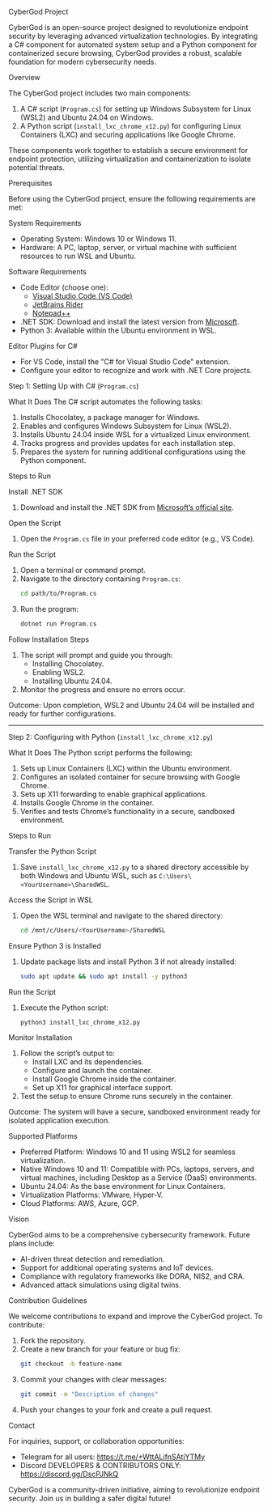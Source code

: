  CyberGod Project

CyberGod is an open-source project designed to revolutionize endpoint security by leveraging advanced virtualization technologies. By integrating a C# component for automated system setup and a Python component for containerized secure browsing, CyberGod provides a robust, scalable foundation for modern cybersecurity needs.

Overview

The CyberGod project includes two main components:
1. A C# script (`Program.cs`) for setting up Windows Subsystem for Linux (WSL2) and Ubuntu 24.04 on Windows.
2. A Python script (`install_lxc_chrome_x12.py`) for configuring Linux Containers (LXC) and securing applications like Google Chrome.

These components work together to establish a secure environment for endpoint protection, utilizing virtualization and containerization to isolate potential threats.

Prerequisites

Before using the CyberGod project, ensure the following requirements are met:

System Requirements
- Operating System: Windows 10 or Windows 11.
- Hardware: A PC, laptop, server, or virtual machine with sufficient resources to run WSL and Ubuntu.

Software Requirements
- Code Editor (choose one):
  - [Visual Studio Code (VS Code)](https://code.visualstudio.com/)
  - [JetBrains Rider](https://www.jetbrains.com/rider/)
  - [Notepad++](https://notepad-plus-plus.org/)
- .NET SDK: Download and install the latest version from [Microsoft](https://dotnet.microsoft.com/download).
- Python 3: Available within the Ubuntu environment in WSL.

Editor Plugins for C#
- For VS Code, install the "C# for Visual Studio Code" extension.
- Configure your editor to recognize and work with .NET Core projects.

Step 1: Setting Up with C# (`Program.cs`)

What It Does
The C# script automates the following tasks:
1. Installs Chocolatey, a package manager for Windows.
2. Enables and configures Windows Subsystem for Linux (WSL2).
3. Installs Ubuntu 24.04 inside WSL for a virtualized Linux environment.
4. Tracks progress and provides updates for each installation step.
5. Prepares the system for running additional configurations using the Python component.

Steps to Run

Install .NET SDK
1. Download and install the .NET SDK from [Microsoft’s official site](https://dotnet.microsoft.com/download).

Open the Script
1. Open the `Program.cs` file in your preferred code editor (e.g., VS Code).

Run the Script
1. Open a terminal or command prompt.
2. Navigate to the directory containing `Program.cs`:
   ```bash
   cd path/to/Program.cs
   ```
3. Run the program:
   ```bash
   dotnet run Program.cs
   ```

Follow Installation Steps
1. The script will prompt and guide you through:
   - Installing Chocolatey.
   - Enabling WSL2.
   - Installing Ubuntu 24.04.
2. Monitor the progress and ensure no errors occur.

Outcome: Upon completion, WSL2 and Ubuntu 24.04 will be installed and ready for further configurations.

---

Step 2: Configuring with Python (`install_lxc_chrome_x12.py`)

What It Does
The Python script performs the following:
1. Sets up Linux Containers (LXC) within the Ubuntu environment.
2. Configures an isolated container for secure browsing with Google Chrome.
3. Sets up X11 forwarding to enable graphical applications.
4. Installs Google Chrome in the container.
5. Verifies and tests Chrome’s functionality in a secure, sandboxed environment.

Steps to Run

Transfer the Python Script
1. Save `install_lxc_chrome_x12.py` to a shared directory accessible by both Windows and Ubuntu WSL, such as `C:\Users\<YourUsername>\SharedWSL`.

Access the Script in WSL
1. Open the WSL terminal and navigate to the shared directory:
   ```bash
   cd /mnt/c/Users/<YourUsername>/SharedWSL
   ```

Ensure Python 3 is Installed
1. Update package lists and install Python 3 if not already installed:
   ```bash
   sudo apt update && sudo apt install -y python3
   ```

Run the Script
1. Execute the Python script:
   ```bash
   python3 install_lxc_chrome_x12.py
   ```

Monitor Installation
1. Follow the script’s output to:
   - Install LXC and its dependencies.
   - Configure and launch the container.
   - Install Google Chrome inside the container.
   - Set up X11 for graphical interface support.
2. Test the setup to ensure Chrome runs securely in the container.

Outcome: The system will have a secure, sandboxed environment ready for isolated application execution.

Supported Platforms

- Preferred Platform: Windows 10 and 11 using WSL2 for seamless virtualization.
- Native Windows 10 and 11: Compatible with PCs, laptops, servers, and virtual machines, including Desktop as a Service (DaaS) environments.
- Ubuntu 24.04: As the base environment for Linux Containers.
- Virtualization Platforms: VMware, Hyper-V.
- Cloud Platforms: AWS, Azure, GCP.

Vision

CyberGod aims to be a comprehensive cybersecurity framework. Future plans include:
- AI-driven threat detection and remediation.
- Support for additional operating systems and IoT devices.
- Compliance with regulatory frameworks like DORA, NIS2, and CRA.
- Advanced attack simulations using digital twins.

Contribution Guidelines

We welcome contributions to expand and improve the CyberGod project. To contribute:
1. Fork the repository.
2. Create a new branch for your feature or bug fix:
   ```bash
   git checkout -b feature-name
   ```
3. Commit your changes with clear messages:
   ```bash
   git commit -m "Description of changes"
   ```
4. Push your changes to your fork and create a pull request.

Contact

For inquiries, support, or collaboration opportunities:
- Telegram for all users: https://t.me/+WttALifnSAtjYTMy
- Discord DEVELOPERS & CONTRIBUTORS ONLY: https://discord.gg/DscPJNkQ 

CyberGod is a community-driven initiative, aiming to revolutionize endpoint security. Join us in building a safer digital future!

